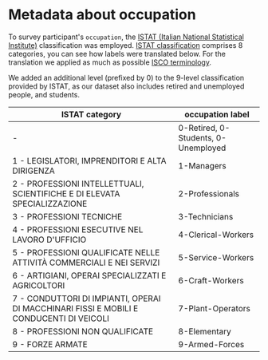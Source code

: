 # Metadata about occupation

To survey participant's `occupation`, the [ISTAT (Italian National Statistical Institute)](https://www.istat.it/en/) classification was employed.
[ISTAT classification](https://professioni.istat.it/) comprises 8 categories, you can see how labels were translated below. For the translation we applied as much as possible [ISCO terminology](https://isco.ilo.org/en/).

We added an additional level (prefixed by 0) to the 9-level classification provided by ISTAT, as our dataset also includes retired and unemployed people, and students.

| ISTAT category                                                                          | occupation label                    |
| --------------------------------------------------------------------------------------- | ----------------------------------- |
| -                                                                                       | 0-Retired, 0-Students, 0-Unemployed |
| 1 - LEGISLATORI, IMPRENDITORI E ALTA DIRIGENZA                                          | 1-Managers                          |
| 2 - PROFESSIONI INTELLETTUALI, SCIENTIFICHE E DI ELEVATA SPECIALIZZAZIONE               | 2-Professionals                     |
| 3 - PROFESSIONI TECNICHE                                                                | 3-Technicians                       |
| 4 - PROFESSIONI ESECUTIVE NEL LAVORO D'UFFICIO                                          | 4-Clerical-Workers                  |
| 5 - PROFESSIONI QUALIFICATE NELLE ATTIVITÀ COMMERCIALI E NEI SERVIZI                    | 5-Service-Workers                   |
| 6 - ARTIGIANI, OPERAI SPECIALIZZATI E AGRICOLTORI                                       | 6-Craft-Workers                     |
| 7 - CONDUTTORI DI IMPIANTI, OPERAI DI MACCHINARI FISSI E MOBILI E CONDUCENTI DI VEICOLI | 7-Plant-Operators                   |
| 8 - PROFESSIONI NON QUALIFICATE                                                         | 8-Elementary                        |
| 9 - FORZE ARMATE                                                                        | 9-Armed-Forces                      |